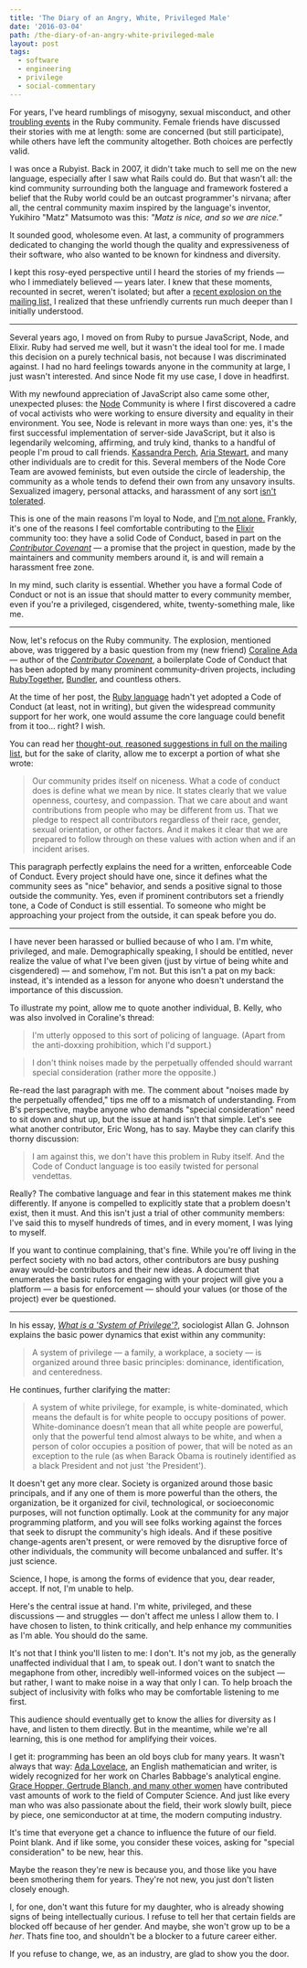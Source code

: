 ```yaml
---
title: 'The Diary of an Angry, White, Privileged Male'
date: '2016-03-04'
path: /the-diary-of-an-angry-white-privileged-male
layout: post
tags:
  - software
  - engineering
  - privilege
  - social-commentary
---
```

For years, I've heard rumblings of misogyny, sexual misconduct, and other [troubling events](http://martinfowler.com/bliki/SmutOnRails.html) in the Ruby community. Female friends have discussed their stories with me at length: some are concerned (but still participate), while others have left the community altogether. Both choices are perfectly valid.

I was once a Rubyist. Back in 2007, it didn't take much to sell me on the new language, especially after I saw what Rails could do. But that wasn't all: the kind community surrounding both the language and framework fostered a belief that the Ruby world could be an outcast programmer's nirvana; after all, the central community maxim inspired by the language's inventor, Yukihiro "Matz" Matsumoto was this: *"Matz is nice, and so we are nice."* 

It sounded good, wholesome even. At last, a community of programmers dedicated to changing the world though the quality and expressiveness of their software, who also wanted to be known for kindness and diversity.

I kept this rosy-eyed perspective until I heard the stories of my friends &mdash; who I immediately believed &mdash; years later. I knew that these moments, recounted in secret, weren't isolated; but after a [recent explosion on the mailing list,](https://bugs.ruby-lang.org/issues/12004) I realized that these unfriendly currents run much deeper than I initially understood.

---

Several years ago, I moved on from Ruby to pursue JavaScript, Node, and Elixir. Ruby had served me well, but it wasn't the ideal tool for me. I made this decision on a purely technical basis, not because I was discriminated against. I had no hard feelings towards anyone in the community at large, I just wasn't interested. And since Node fit my use case, I dove in headfirst.

With my newfound appreciation of JavaScript also came some other, unexpected pluses: the [Node](http://nodejs.org) Community is where I first discovered a cadre of vocal activists who were working to ensure diversity and equality in their environment. You see, Node is relevant in more ways than one: yes, it's the first successful implementation of server-side JavaScript, but it also is legendarily welcoming, affirming, and truly kind, thanks to a handful of people I'm proud to call friends. [Kassandra Perch](https://twitter.com/nodebotanist), [Aria Stewart](https://twitter.com/aredridel), and many other individuals are to credit for this. Several members of the Node Core Team are avowed feminists, but even outside the circle of leadership, the community as a whole tends to defend their own from any unsavory insults. Sexualized imagery, personal attacks, and harassment of any sort [isn't tolerated](https://github.com/nodejs/node/blob/master/CODE_OF_CONDUCT.md).

This is one of the main reasons I'm loyal to Node, and [I'm not alone.](https://medium.com/node-js-javascript/codes-of-conduct-82ab2d88112d#.xophsltzb) Frankly, it's one of the reasons I feel comfortable contributing to the [Elixir](https://github.com/elixir-lang/elixir/blob/master/CODE_OF_CONDUCT.md) community too: they have a solid Code of Conduct, based in part on the [*Contributor Covenant*](http://contributor-covenant.org) &mdash; a promise that the project in question, made by the maintainers and community members around it, is and will remain a harassment free zone.

In my mind, such clarity is essential. Whether you have a formal Code of Conduct or not is an issue that should matter to every community member, even if you're a privileged, cisgendered, white, twenty-something male, like me.

---

Now, let's refocus on the Ruby community. The explosion, mentioned above, was triggered by a basic question from my (new friend) [Coraline Ada](https://twitter.com/coralineada) &mdash; author of the [*Contributor Covenant*](http://contributor-covenant.org), a boilerplate Code of Conduct that has been adopted by many prominent community-driven projects, including [RubyTogether](https://github.com/rubytogether/rubytogether.org/blob/master/CODE_OF_CONDUCT.md), [Bundler](http://bundler.io), and countless others.

At the time of her post, the [Ruby language](https://www.ruby-lang.org) hadn't yet adopted a Code of Conduct (at least, not in writing), but given the widespread community support for her work, one would assume the core language could benefit from it too... right? I wish.

You can read her [thought-out, reasoned suggestions in full on the mailing list](https://bugs.ruby-lang.org/issues/12004), but for the sake of clarity, allow me to excerpt a portion of what she wrote:

> Our community prides itself on niceness. What a code of conduct does is define what we mean by nice. It states clearly that we value openness, courtesy, and compassion. That we care about and want contributions from people who may be different from us. That we pledge to respect all contributors regardless of their race, gender, sexual orientation, or other factors. And it makes it clear that we are prepared to follow through on these values with action when and if an incident arises.

This paragraph perfectly explains the need for a written, enforceable Code of Conduct. Every project should have one, since it defines what the community sees as "nice" behavior, and sends a positive signal to those outside the community. Yes, even if prominent contributors set a friendly tone, a Code of Conduct is still essential. To someone who might be approaching your project from the outside, it can speak before you do.

---

I have never been harassed or bullied because of who I am. I'm white, privileged, and male. Demographically speaking, I should be entitled, never realize the value of what I've been given (just by virtue of being white and cisgendered) &mdash; and somehow, I'm not. But this isn't a pat on my back: instead, it's intended as a lesson for anyone who doesn't understand the importance of this discussion.

To illustrate my point, allow me to quote another individual, B. Kelly, who was also involved in Coraline's thread:

> I'm utterly opposed to this sort of policing of language. (Apart from the anti-doxxing
prohibition, which I'd support.)

> I don't think noises made by the perpetually offended should warrant special consideration
(rather more the opposite.)

Re-read the last paragraph with me. The comment about "noises made by the perpetually offended," tips me off to a mismatch of understanding. From B's perspective, maybe anyone who demands "special consideration" need to sit down and shut up, but the issue at hand isn't that simple. Let's see what another contributor, Eric Wong, has to say. Maybe they can clarify this thorny discussion:

> I am against this, we don't have this problem in Ruby itself. And the Code of Conduct language is too easily twisted for personal vendettas.

Really? The combative language and fear in this statement makes me think differently. If anyone is compelled to explicitly state that a problem doesn't exist, then it must. And this isn't just a trial of other community members: I've said this to myself hundreds of times, and in every moment, I was lying to myself.

If you want to continue complaining, that's fine. While you're off living in the perfect society with no bad actors, other contributors are busy pushing away would-be contributors and their new ideas. A document that enumerates the basic rules for engaging with your project will give you a platform &mdash; a basis for enforcement &mdash; should your values (or those of the project) ever be questioned.

---

In his essay, [*What is a 'System of Privilege'?*](http://www.agjohnson.us/glad/what-is-a-system-of-privilege), sociologist Allan G. Johnson explains the basic power dynamics that exist within any community:

> A system of privilege &mdash; a family, a workplace, a society &mdash; is organized around three basic principles: dominance, identification, and centeredness.

He continues, further clarifying the matter:

> A system of white privilege, for example, is white-dominated, which means the default is for white people to occupy positions of power. White-dominance doesn’t mean that all white people are powerful, only that the powerful tend almost always to be white, and when a person of color occupies a position of power, that will be noted as an exception to the rule (as when Barack Obama is routinely identified as a black President and not just 'the President').

It doesn't get any more clear. Society is organized around those basic principals, and if any one of them is more powerful than the others, the organization, be it organized for civil, technological, or socioeconomic purposes, will not function optimally. Look at the community for any major programming platform, and you will see folks working against the forces that seek to disrupt the community's high ideals. And if these positive change-agents aren't present, or were removed by the disruptive force of other individuals, the community will become unbalanced and suffer. It's just science.

Science, I hope, is among the forms of evidence that you, dear reader, accept. If not, I'm unable to help.

Here's the central issue at hand. I'm white, privileged, and these discussions &mdash; and struggles &mdash; don't affect me unless I allow them to. I have chosen to listen, to think critically, and help enhance my communities as I'm able. You should do the same.

It's not that I think you'll listen to me: I don't. It's not my job, as the generally unaffected individual that I am, to speak out. I don't want to snatch the megaphone from other, incredibly well-informed voices on the subject &mdash; but rather, I want to make noise in a way that only I can. To help broach the subject of inclusivity with folks who may be comfortable listening to me first.

This audience should eventually get to know the allies for diversity as I have, and listen to them directly. But in the meantime, while we're all learning, this is one method for amplifying their voices.

I get it: programming has been an old boys club for many years. It wasn't always that way: [Ada Lovelace](https://en.wikipedia.org/wiki/Ada_Lovelace), an English mathematician and writer, is widely recognized for her work on Charles Babbage's analytical engine. [Grace Hopper, Gertrude Blanch, and many other women](https://en.wikipedia.org/wiki/Women_in_computing) have contributed vast amounts of work to the field of Computer Science. And just like every man who was also passionate about the field, their work slowly built, piece by piece, one semiconductor at at time, the modern computing industry.

It's time that everyone get a chance to influence the future of our field. Point blank. And if like some, you consider these voices, asking for "special consideration" to be new, hear this.

Maybe the reason they're new is because you, and those like you have been smothering them for years. They're not new, you just don't listen closely enough.

I, for one, don't want this future for my daughter, who is already showing signs of being intellectually curious. I refuse to tell her that certain fields are blocked off because of her gender. And maybe, she won't grow up to be a *her*. Thats fine too, and shouldn't be a blocker to a future career either.

If you refuse to change, we, as an industry, are glad to show you the door.
